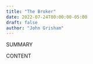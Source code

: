 ```yaml
---
title: "The Broker"
date: 2022-07-24T00:00:00-05:00
draft: false
author: "John Grisham"
---
```


SUMMARY

<!--more-->

CONTENT